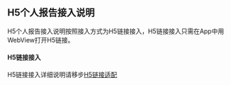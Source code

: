 ## H5个人报告接入说明 

H5个人报告接入说明按照接入方式为H5链接接入，H5链接接入只需在App中用WebView打开H5链接。

#### H5链接接入
H5链接接入详细说明请移步[H5链接适配](H5链接适配.md)
